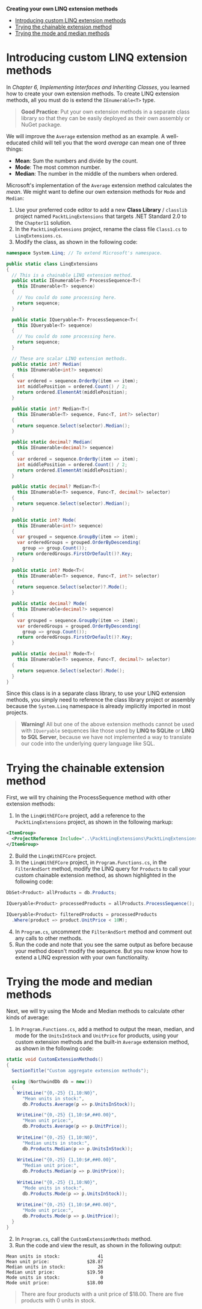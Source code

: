 **Creating your own LINQ extension methods**

- [Introducing custom LINQ extension methods](#introducing-custom-linq-extension-methods)
- [Trying the chainable extension method](#trying-the-chainable-extension-method)
- [Trying the mode and median methods](#trying-the-mode-and-median-methods)

# Introducing custom LINQ extension methods

In *Chapter 6, Implementing Interfaces and Inheriting Classes*, you learned how to create your own extension methods. To create LINQ extension methods, all you must do is extend the `IEnumerable<T>` type.

> **Good Practice**: Put your own extension methods in a separate class library so that they can be easily deployed as their own assembly or NuGet package.

We will improve the `Average` extension method as an example. A well-educated child will tell you that the word *average* can mean one of three things:
- **Mean**: Sum the numbers and divide by the count.
- **Mode**: The most common number.
- **Median**: The number in the middle of the numbers when ordered.

Microsoft's implementation of the `Average` extension method calculates the *mean*. We might want to define our own extension methods for `Mode` and `Median`:

1.	Use your preferred code editor to add a new **Class Library** / `classlib` project named `PacktLinqExtensions` that targets .NET Standard 2.0 to the `Chapter11` solution.
1.	In the `PacktLinqExtensions` project, rename the class file `Class1.cs` to `LinqExtensions.cs`.
2.	Modify the class, as shown in the following code:
```cs
namespace System.Linq; // To extend Microsoft's namespace.

public static class LinqExtensions
{
  // This is a chainable LINQ extension method.
  public static IEnumerable<T> ProcessSequence<T>(
    this IEnumerable<T> sequence)
  {
    // You could do some processing here.
    return sequence;
  }

  public static IQueryable<T> ProcessSequence<T>(
    this IQueryable<T> sequence)
  {
    // You could do some processing here.
    return sequence;
  }

  // These are scalar LINQ extension methods.
  public static int? Median(
    this IEnumerable<int?> sequence)
  {
    var ordered = sequence.OrderBy(item => item);
    int middlePosition = ordered.Count() / 2;
    return ordered.ElementAt(middlePosition);
  }

  public static int? Median<T>(
    this IEnumerable<T> sequence, Func<T, int?> selector)
  {
    return sequence.Select(selector).Median();
  }

  public static decimal? Median(
    this IEnumerable<decimal?> sequence)
  {
    var ordered = sequence.OrderBy(item => item);
    int middlePosition = ordered.Count() / 2;
    return ordered.ElementAt(middlePosition);
  }

  public static decimal? Median<T>(
    this IEnumerable<T> sequence, Func<T, decimal?> selector)
  {
    return sequence.Select(selector).Median();
  }

  public static int? Mode(
    this IEnumerable<int?> sequence)
  {
    var grouped = sequence.GroupBy(item => item);
    var orderedGroups = grouped.OrderByDescending(
      group => group.Count());
    return orderedGroups.FirstOrDefault()?.Key;
  }

  public static int? Mode<T>(
    this IEnumerable<T> sequence, Func<T, int?> selector)
  {
    return sequence.Select(selector)?.Mode();
  }

  public static decimal? Mode(
    this IEnumerable<decimal?> sequence)
  {
    var grouped = sequence.GroupBy(item => item);
    var orderedGroups = grouped.OrderByDescending(
      group => group.Count());
    return orderedGroups.FirstOrDefault()?.Key;
  }

  public static decimal? Mode<T>(
    this IEnumerable<T> sequence, Func<T, decimal?> selector)
  {
    return sequence.Select(selector).Mode();
  }
}
```

Since this class is in a separate class library, to use your LINQ extension methods, you simply need to reference the class library project or assembly because the `System.Linq` namespace is already implicitly imported in most projects.

> **Warning!** All but one of the above extension methods cannot be used with `IQueryable` sequences like those used by **LINQ to SQLite** or **LINQ to SQL Server**, because we have not implemented a way to translate our code into the underlying query language like SQL.

# Trying the chainable extension method

First, we will try chaining the ProcessSequence method with other extension methods:

1.	In the `LinqWithEFCore` project, add a reference to the `PacktLinqExtensions` project, as shown in the following markup:
```xml
<ItemGroup>
  <ProjectReference Include="..\PacktLinqExtensions\PacktLinqExtensions.csproj" />
</ItemGroup>
```

2.  Build the `LinqWithEFCore` project.
3.	In the `LinqWithEFCore` project, in `Program.Functions.cs`, in the `FilterAndSort` method, modify the LINQ query for `Products` to call your custom chainable extension method, as shown highlighted in the following code:
```cs
DbSet<Product> allProducts = db.Products;

IQueryable<Product> processedProducts = allProducts.ProcessSequence();

IQueryable<Product> filteredProducts = processedProducts
  .Where(product => product.UnitPrice < 10M);
```

4.	In `Program.cs`, uncomment the `FilterAndSort` method and comment out any calls to other methods.
5.	Run the code and note that you see the same output as before because your method doesn't modify the sequence. But you now know how to extend a LINQ expression with your own functionality.

# Trying the mode and median methods

Next, we will try using the Mode and Median methods to calculate other kinds of average:

1.	In `Program.Functions.cs`, add a method to output the mean, median, and mode for the `UnitsInStock` and `UnitPrice` for products, using your custom extension methods and the built-in `Average` extension method, as shown in the following code:
```cs
static void CustomExtensionMethods()
{
  SectionTitle("Custom aggregate extension methods");

  using (NorthwindDb db = new())
  {
    WriteLine("{0,-25} {1,10:N0}",
      "Mean units in stock:",
      db.Products.Average(p => p.UnitsInStock));

    WriteLine("{0,-25} {1,10:$#,##0.00}",
      "Mean unit price:",
      db.Products.Average(p => p.UnitPrice));
      
    WriteLine("{0,-25} {1,10:N0}", 
      "Median units in stock:",
      db.Products.Median(p => p.UnitsInStock));
      
    WriteLine("{0,-25} {1,10:$#,##0.00}", 
      "Median unit price:",
      db.Products.Median(p => p.UnitPrice));
      
    WriteLine("{0,-25} {1,10:N0}", 
      "Mode units in stock:",
      db.Products.Mode(p => p.UnitsInStock));
      
    WriteLine("{0,-25} {1,10:$#,##0.00}", 
      "Mode unit price:",
      db.Products.Mode(p => p.UnitPrice));
  }
}
```

2.	In `Program.cs`, call the `CustomExtensionMethods` method.
3.	Run the code and view the result, as shown in the following output:
```
Mean units in stock:              41
Mean unit price:              $28.87
Median units in stock:            26
Median unit price:            $19.50
Mode units in stock:               0
Mode unit price:              $18.00
```

> There are four products with a unit price of $18.00. There are five products with 0 units in stock.
